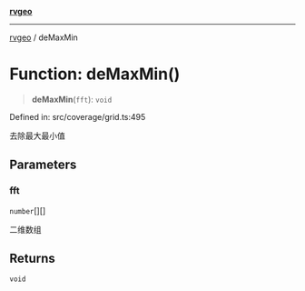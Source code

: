 [**rvgeo**](../README.md)

***

[rvgeo](../globals.md) / deMaxMin

# Function: deMaxMin()

> **deMaxMin**(`fft`): `void`

Defined in: src/coverage/grid.ts:495

去除最大最小值

## Parameters

### fft

`number`[][]

二维数组

## Returns

`void`
